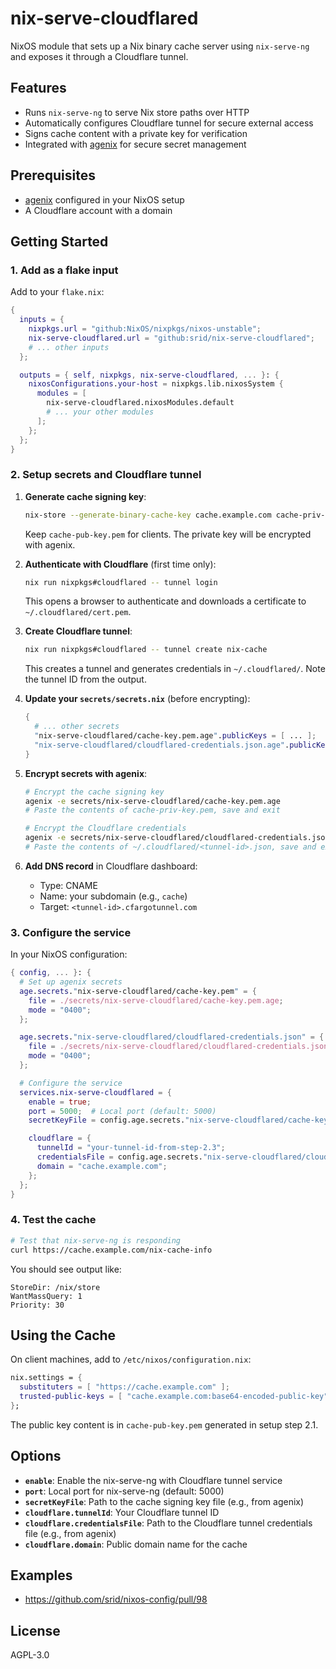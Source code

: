 # nix-serve-cloudflared

NixOS module that sets up a Nix binary cache server using `nix-serve-ng` and exposes it through a Cloudflare tunnel.

## Features

- Runs `nix-serve-ng` to serve Nix store paths over HTTP
- Automatically configures Cloudflare tunnel for secure external access
- Signs cache content with a private key for verification
- Integrated with [agenix](https://github.com/ryantm/agenix) for secure secret management

## Prerequisites

- [agenix](https://github.com/ryantm/agenix) configured in your NixOS setup
- A Cloudflare account with a domain

## Getting Started

### 1. Add as a flake input

Add to your `flake.nix`:

```nix
{
  inputs = {
    nixpkgs.url = "github:NixOS/nixpkgs/nixos-unstable";
    nix-serve-cloudflared.url = "github:srid/nix-serve-cloudflared";
    # ... other inputs
  };

  outputs = { self, nixpkgs, nix-serve-cloudflared, ... }: {
    nixosConfigurations.your-host = nixpkgs.lib.nixosSystem {
      modules = [
        nix-serve-cloudflared.nixosModules.default
        # ... your other modules
      ];
    };
  };
}
```

### 2. Setup secrets and Cloudflare tunnel

1. **Generate cache signing key**:
   ```bash
   nix-store --generate-binary-cache-key cache.example.com cache-priv-key.pem cache-pub-key.pem
   ```
   Keep `cache-pub-key.pem` for clients. The private key will be encrypted with agenix.

2. **Authenticate with Cloudflare** (first time only):
   ```bash
   nix run nixpkgs#cloudflared -- tunnel login
   ```
   This opens a browser to authenticate and downloads a certificate to `~/.cloudflared/cert.pem`.

3. **Create Cloudflare tunnel**:
   ```bash
   nix run nixpkgs#cloudflared -- tunnel create nix-cache
   ```
   This creates a tunnel and generates credentials in `~/.cloudflared/`.
   Note the tunnel ID from the output.

4. **Update your `secrets/secrets.nix`** (before encrypting):
   ```nix
   {
     # ... other secrets
     "nix-serve-cloudflared/cache-key.pem.age".publicKeys = [ ... ];
     "nix-serve-cloudflared/cloudflared-credentials.json.age".publicKeys = [ ... ];
   }
   ```

5. **Encrypt secrets with agenix**:
   ```bash
   # Encrypt the cache signing key
   agenix -e secrets/nix-serve-cloudflared/cache-key.pem.age
   # Paste the contents of cache-priv-key.pem, save and exit
   
   # Encrypt the Cloudflare credentials
   agenix -e secrets/nix-serve-cloudflared/cloudflared-credentials.json.age
   # Paste the contents of ~/.cloudflared/<tunnel-id>.json, save and exit
   ```

6. **Add DNS record** in Cloudflare dashboard:
   - Type: CNAME
   - Name: your subdomain (e.g., `cache`)
   - Target: `<tunnel-id>.cfargotunnel.com`

### 3. Configure the service

In your NixOS configuration:

```nix
{ config, ... }: {
  # Set up agenix secrets
  age.secrets."nix-serve-cloudflared/cache-key.pem" = {
    file = ./secrets/nix-serve-cloudflared/cache-key.pem.age;
    mode = "0400";
  };

  age.secrets."nix-serve-cloudflared/cloudflared-credentials.json" = {
    file = ./secrets/nix-serve-cloudflared/cloudflared-credentials.json.age;
    mode = "0400";
  };

  # Configure the service
  services.nix-serve-cloudflared = {
    enable = true;
    port = 5000;  # Local port (default: 5000)
    secretKeyFile = config.age.secrets."nix-serve-cloudflared/cache-key.pem".path;

    cloudflare = {
      tunnelId = "your-tunnel-id-from-step-2.3";
      credentialsFile = config.age.secrets."nix-serve-cloudflared/cloudflared-credentials.json".path;
      domain = "cache.example.com";
    };
  };
}
```

### 4. Test the cache

```bash
# Test that nix-serve-ng is responding
curl https://cache.example.com/nix-cache-info
```

You should see output like:
```
StoreDir: /nix/store
WantMassQuery: 1
Priority: 30
```

## Using the Cache

On client machines, add to `/etc/nixos/configuration.nix`:

```nix
nix.settings = {
  substituters = [ "https://cache.example.com" ];
  trusted-public-keys = [ "cache.example.com:base64-encoded-public-key" ];
};
```

The public key content is in `cache-pub-key.pem` generated in setup step 2.1.

## Options

- **`enable`**: Enable the nix-serve-ng with Cloudflare tunnel service
- **`port`**: Local port for nix-serve-ng (default: 5000)
- **`secretKeyFile`**: Path to the cache signing key file (e.g., from agenix)
- **`cloudflare.tunnelId`**: Your Cloudflare tunnel ID
- **`cloudflare.credentialsFile`**: Path to the Cloudflare tunnel credentials file (e.g., from agenix)
- **`cloudflare.domain`**: Public domain name for the cache

## Examples

- https://github.com/srid/nixos-config/pull/98

## License

AGPL-3.0
